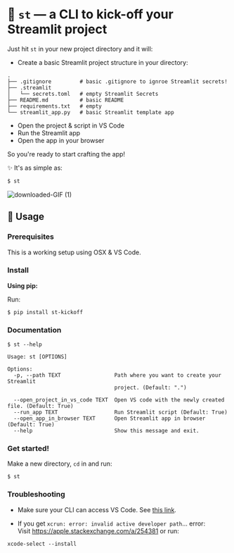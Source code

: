 # 🎈 `st` — a CLI to kick-off your Streamlit project

Just hit `st` in your new project directory and it will:
- Create a basic Streamlit project structure in your directory:
```
.
├── .gitignore         # basic .gitignore to ignroe Streamlit secrets!
├── .streamlit
│   └── secrets.toml   # empty Streamlit Secrets
├── README.md          # basic README
├── requirements.txt   # empty
└── streamlit_app.py   # basic Streamlit template app
```
- Open the project & script in VS Code
- Run the Streamlit app
- Open the app in your browser

So you're ready to start crafting the app!

✨ It's as simple as:

```bash
$ st
```

![downloaded-GIF (1)](https://user-images.githubusercontent.com/7164864/145828632-052ef856-6fb4-4823-9405-9c822fead2fd.gif)



## 🚀 Usage

### Prerequisites

This is a working setup using OSX & VS Code.

### Install

**Using pip:**

Run:
```
$ pip install st-kickoff
```


### Documentation

```
$ st --help

Usage: st [OPTIONS]

Options:
  -p, --path TEXT                 Path where you want to create your Streamlit
                                  project. (Default: ".")

  --open_project_in_vs_code TEXT  Open VS code with the newly created file. (Default: True)
  --run_app TEXT                  Run Streamlit script (Default: True)
  --open_app_in_browser TEXT      Open Streamlit app in browser (Default: True)
  --help                          Show this message and exit.
```

### Get started!

Make a new directory, `cd` in and run:

```
$ st 
```

### Troubleshooting

- Make sure your CLI can access VS Code. See [this link](https://stackoverflow.com/a/40129135/6159698).

- If you get `xcrun: error: invalid active developer path`... error:  
Visit https://apple.stackexchange.com/a/254381 or run:
```
xcode-select --install
```
